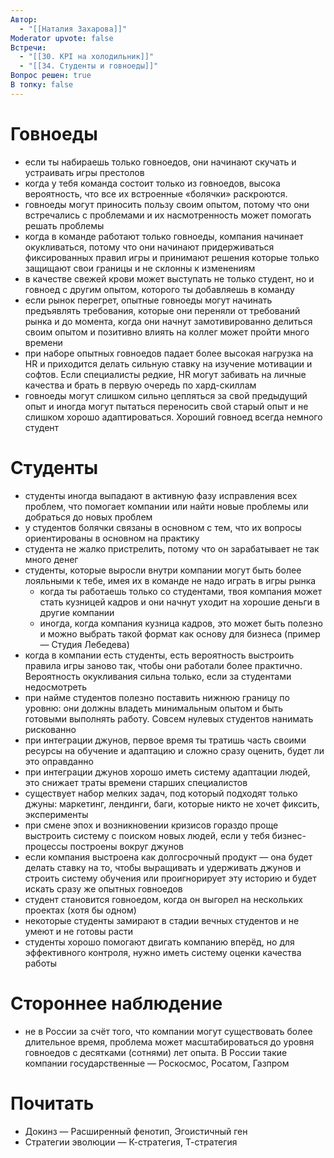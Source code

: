 ```yaml
---
Автор:
  - "[[Наталия Захарова]]"
Moderator upvote: false
Встречи:
  - "[[30. KPI на холодильник]]"
  - "[[34. Студенты и говноеды]]"
Вопрос решен: true
В топку: false
---
```

# Говноеды

- если ты набираешь только говноедов, они начинают скучать и устраивать игры престолов
- когда у тебя команда состоит только из говноедов, высока вероятность, что все их встроенные «болячки» раскроются.
- говноеды могут приносить пользу своим опытом, потому что они встречались с проблемами и их насмотренность может помогать решать проблемы
- когда в команде работают только говноеды, компания начинает окукливаться, потому что они начинают придерживаться фиксированных правил игры и принимают решения которые только защищают свои границы и не склонны к изменениям
- в качестве свежей крови может выступать не только студент, но и говноед с другим опытом, которого ты добавляешь в команду
- если рынок перегрет, опытные говноеды могут начинать предъявлять требования, которые они переняли от требований рынка и до момента, когда они начнут замотивированно делиться своим опытом и позитивно влиять на коллег может пройти много времени
- при наборе опытных говноедов падает более высокая нагрузка на HR и приходится делать сильную ставку на изучение мотивации и софтов. Если специалисты редкие, HR могут забивать на личные качества и брать в первую очередь по хард-скиллам
- говноеды могут слишком сильно цепляться за свой предыдущий опыт и иногда могут пытаться переносить свой старый опыт и не слишком хорошо адаптироваться. Хороший говноед всегда немного студент

# Студенты

- студенты иногда выпадают в активную фазу исправления всех проблем, что помогает компании или найти новые проблемы или добраться до новых проблем
- у студентов болячки связаны в основном с тем, что их вопросы ориентированы в основном на практику
- студента не жалко пристрелить, потому что он зарабатывает не так много денег
- студенты, которые выросли внутри компании могут быть более лояльными к тебе, имея их в команде не надо играть в игры рынка
    - когда ты работаешь только со студентами, твоя компания может стать кузницей кадров и они начнут уходит на хорошие деньги в другие компании
    - иногда, когда компания кузница кадров, это может быть полезно и можно выбрать такой формат как основу для бизнеса (пример — Студия Лебедева)
- когда в компании есть студенты, есть вероятность выстроить правила игры заново так, чтобы они работали более практично. Вероятность окукливания сильна только, если за студентами недосмотреть
- при найме студентов полезно поставить нижнюю границу по уровню: они должны владеть минимальным опытом и быть готовыми выполнять работу. Совсем нулевых студентов нанимать рискованно
- при интеграции джунов, первое время ты тратишь часть своими ресурсы на обучение и адаптацию и сложно сразу оценить, будет ли это оправданно
- при интеграции джунов хорошо иметь систему адаптации людей, это снижает траты времени старших специалистов
- существует набор мелких задач, под который подходят только джуны: маркетинг, лендинги, баги, которые никто не хочет фиксить, эксперименты
- при смене эпох и возникновении кризисов гораздо проще выстроить систему с поиском новых людей, если у тебя бизнес-процессы построены вокруг джунов
- если компания выстроена как долгосрочный продукт — она будет делать ставку на то, чтобы выращивать и удерживать джунов и строить систему обучения или проигнорирует эту историю и будет искать сразу же опытных говноедов
- студент становится говноедом, когда он выгорел на нескольких проектах (хотя бы одном)
- некоторые студенты замирают в стадии вечных студентов и не умеют и не готовы расти
- студенты хорошо помогают двигать компанию вперёд, но для эффективного контроля, нужно иметь систему оценки качества работы

# Стороннее наблюдение

- не в России за счёт того, что компании могут существовать более длительное время, проблема может масштабироваться до уровня говноедов с десятками (сотнями) лет опыта. В России такие компании государственные — Роскосмос, Росатом, Газпром

# Почитать

- Докинз — Расширенный фенотип, Эгоистичный ген
- Стратегии эволюции — К-стратегия, Т-стратегия